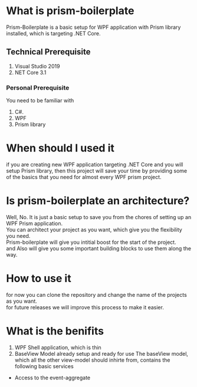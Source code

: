 # What is prism-boilerplate
  Prism-Boilerplate is a basic setup for WPF application with Prism library installed, which is targeting .NET Core.

## Technical Prerequisite
  1. Visual Studio 2019 
  2. NET Core 3.1
  
### Personal Prerequisite
  You need to be familiar with 
  1. C#.
  2. WPF 
  3. Prism library  

# When should I used it
  if you are creating new WPF application targeting .NET Core and you will setup Prism library, then this project will save your time by providing some of the basics that you need for almost every WPF prism project.

# Is prism-boilerplate an architecture?
  Well, No. It is just a basic setup to save you from the chores of setting up an WPF Prism application. <br/>
  You can architect your project as you want, which give you the flexibility you need. <br/>
  Prism-boilerplate will give you intitial boost for the start of the project. <br/>
  and Also will give you some important building blocks to use them along the way.
  
# How to use it
  for now you can clone the repository and change the name of the projects as you want. <br/>
  for future releases we will improve this process to make it easier.

# What is the benifits
  1. WPF Shell application, which is thin
  1. BaseView Model already setup and ready for use
     The baseView model, which all the other view-model should inhirte from, contains the following basic services
   - Access to the event-aggregate
   





